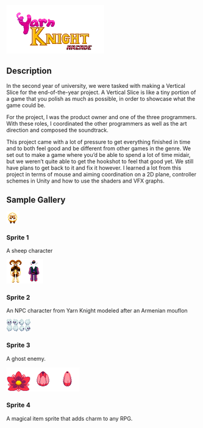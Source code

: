 <div class="content-box">
    <img src="/assets/images/Yarn Knight/Title.png" alt="Yarn Knight Logo">
    <h2>Description</h2>
    <div>In the second year of university, we were tasked with making a Vertical Slice for the end-of-the-year project. A Vertical Slice is like a tiny portion of a game that you polish as much as possible, in order to showcase what the game could be.

For the project, I was the product owner and one of the three programmers. With these roles, I coordinated the other programmers as well as the art direction and composed the soundtrack.

This project came with a lot of pressure to get everything finished in time and to both feel good and be different from other games in the genre. We set out to make a game where you’d be able to spend a lot of time midair, but we weren’t quite able to get the hookshot to feel that good yet. We still have plans to get back to it and fix it however. I learned a lot from this project in terms of mouse and aiming coordination on a 2D plane, controller schemes in Unity and how to use the shaders and VFX graphs.
</div>
    <h2>Sample Gallery</h2>
    <div class="portfolio-grid">
        <!-- Pixel Art Item 1 -->
        <div class="portfolio-item">
            <img src="/assets/images/Yarn Knight/Sheep.png" alt="Sprite 1">
            <h3>Sprite 1</h3>
            <p>A sheep character</p>
        </div>
        <!-- Pixel Art Item 2 -->
        <div class="portfolio-item">
            <img src="/assets/images/Yarn Knight/Mouflon.png" alt="Sprite 2">
            <h3>Sprite 2</h3>
            <p>An NPC character from Yarn Knight modeled after an Armenian mouflon</p>
        </div>
        <!-- Pixel Art Item 3 -->
        <div class="portfolio-item">
            <img src="/assets/images/Yarn Knight/Ghost_Curl.png" alt="Sprite 3">
            <h3>Sprite 3</h3>
            <p>A ghost enemy.</p>
        </div>
        <!-- Additional Pixel Art Items -->
        <div class="portfolio-item">
            <img src="/assets/images/Yarn Knight/FlowerBoss.png" alt="Sprite 4">
            <h3>Sprite 4</h3>
            <p>A magical item sprite that adds charm to any RPG.</p>
        </div>
    </div>
</div>

